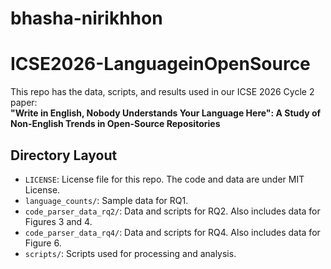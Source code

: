 # bhasha-nirikhhon
# ICSE2026-LanguageinOpenSource

This repo has the data, scripts, and results used in our ICSE 2026 Cycle 2 paper:  
**"Write in English, Nobody Understands Your Language Here": A Study of Non-English Trends in Open-Source Repositories**

## Directory Layout

- `LICENSE`: License file for this repo. The code and data are under MIT License.
- `language_counts/`: Sample data for RQ1.
- `code_parser_data_rq2/`: Data and scripts for RQ2. Also includes data for Figures 3 and 4.
- `code_parser_data_rq4/`: Data and scripts for RQ4. Also includes data for Figure 6.
- `scripts/`: Scripts used for processing and analysis.

